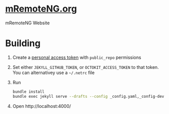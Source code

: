 # [mRemoteNG.org](https://mRemoteNG.org)
mRemoteNG Website

# Building
1. Create a [personal access token](https://help.github.com/articles/creating-an-access-token-for-command-line-use/) with `public_repo` permissions
2. Set either `JEKYLL_GITHUB_TOKEN`, or `OCTOKIT_ACCESS_TOKEN` to that token.  You can alternativey use a `~/.netrc` file
3. Run

   ```bash
   bundle install
   bundle exec jekyll serve --drafts --config _config.yaml,_config-dev.yaml
   ```
4. Open http://localhost:4000/
